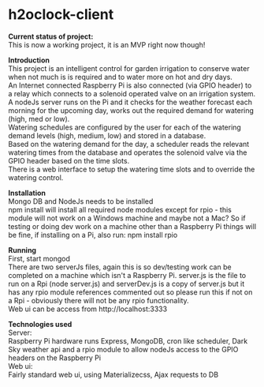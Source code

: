 # h2oclock-client
**Current status of project:**   
This is now a working project, it is an MVP right now though!   
  
**Introduction**  
This project is an intelligent control for garden irrigation to conserve water when not much is is required and to water more on hot and dry days.  
An Internet connected Raspberry Pi is also connected (via GPIO header) to a relay which connects to a solenoid operated valve on an irrigation system.  
A nodeJs server runs on the Pi and it checks for the weather forecast each morning for the upcoming day, works out the required demand for watering (high, med or low).  
Watering schedules are configured by the user for each of the watering demand levels (high, medium, low) and stored in a database.  
Based on the watering demand for the day, a scheduler reads the relevant watering times from the database and operates the solenoid valve via the GPIO header based on the time slots.  
There is a web interface to setup the watering time slots and to override the watering control.  
  
**Installation**  
Mongo DB and NodeJs needs to be installed  
npm install will install all required node modules except for rpio - this module will not work on a Windows machine and maybe not a Mac?  So if testing or doing dev work on a machine other than a Raspberry Pi things will be fine, if installing on a Pi, also run: npm install rpio  
  
**Running**  
First, start mongod   
There are two serverJs files, again this is so dev/testing work can be completed on a machine which isn't a Raspberry Pi.  server.js is the file to run on a Rpi (node server.js) and serverDev.js is a copy of server.js but it has any rpio module references commented out so please run this if not on a Rpi - obviously there will not be any rpio functionality.  
Web ui can be access from http://localhost:3333
  
**Technologies used**  
Server:  
Raspberry Pi hardware runs Express, MongoDB, cron like scheduler, Dark Sky weather api and a rpio module to allow nodeJs access to the GPIO headers on the Raspberry Pi  
Web ui:  
Fairly standard web ui, using Materializecss, Ajax requests to DB  
